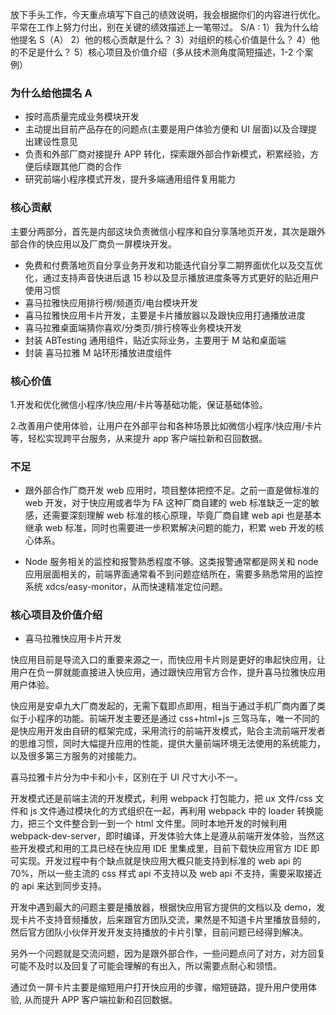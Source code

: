 放下手头工作，今天重点填写下自己的绩效说明，我会根据你们的内容进行优化。平常在工作上努力付出，别在关键的绩效描述上一笔带过。 S/A : 1）我为什么给他提名 S（A） 2）他的核心贡献是什么？ 3）对组织的核心价值是什么？ 4）他的不足是什么？ 5）核心项目及价值介绍（多从技术测角度简短描述，1-2 个案例）

### 为什么给他提名 A

- 按时高质量完成业务模块开发
- 主动提出目前产品存在的问题点(主要是用户体验方便和 UI 层面)以及合理提出建设性意见
- 负责和外部厂商对接提升 APP 转化，探索跟外部合作新模式，积累经验，方便后续跟其他厂商的合作
- 研究前端小程序模式开发，提升多端通用组件复用能力

### 核心贡献

主要分两部分，首先是内部这块负责微信小程序和自分享落地页开发，其次是跟外部合作的快应用以及厂商负一屏模块开发。

- 免费和付费落地页自分享业务开发和功能迭代自分享二期界面优化以及交互优化，通过支持声音快进后退 15 秒以及显示播放进度条等方式更好的贴近用户使用习惯
- 喜马拉雅快应用排行榜/频道页/电台模块开发
- 喜马拉雅快应用卡片开发，主要是卡片播放器以及跟快应用打通播放进度
- 喜马拉雅桌面端猜你喜欢/分类页/排行榜等业务模块开发
- 封装 ABTesting 通用组件，贴近实际业务，主要用于 M 站和桌面端
- 封装 喜马拉雅 M 站环形播放进度组件

### 核心价值

1.开发和优化微信小程序/快应用/卡片等基础功能，保证基础体验。

2.改善用户使用体验，让用户在外部平台和各种场景比如微信小程序/快应用/卡片等，轻松实现跨平台服务，从来提升 app 客户端拉新和召回数据。

### 不足

- 跟外部合作厂商开发 web 应用时，项目整体把控不足。之前一直是做标准的 web 开发，对于快应用或者华为 FA 这种厂商自建的 web 标准缺乏一定的敏感，还需要深刻理解 web 标准的核心原理，毕竟厂商自建 web api 也是基本继承 web 标准，同时也需要进一步积累解决问题的能力，积累 web 开发的核心体系。

- Node 服务相关的监控和报警熟悉程度不够。这类报警通常都是网关和 node 应用层面相关的，前端界面通常看不到问题症结所在，需要多熟悉常用的监控系统 xdcs/easy-monitor，从而快速精准定位问题。

### 核心项目及价值介绍

- 喜马拉雅快应用卡片开发

快应用目前是导流入口的重要来源之一，而快应用卡片则是更好的串起快应用，让用户在负一屏就能直接进入快应用，通过跟快应用官方合作，提升喜马拉雅快应用用户体验。

快应用是安卓九大厂商发起的，无需下载即点即用，相当于通过手机厂商内置了类似于小程序的功能。前端开发主要还是通过 css+html+js 三驾马车，唯一不同的是快应用开发由自研的框架完成，采用流行的前端开发模式，贴合主流前端开发者的思维习惯，同时大幅提升应用的性能，提供大量前端环境无法使用的系统能力，以及很多第三方服务的对接能力。

喜马拉雅卡片分为中卡和小卡，区别在于 UI 尺寸大小不一。

开发模式还是前端主流的开发模式，利用 webpack 打包能力，把 ux 文件/css 文件和 js 文件通过模块化的方式组织在一起，再利用 webpack 中的 loader 转换能力，把三个文件整合到一到一个 html 文件里。同时本地开发的时候利用 webpack-dev-server，即时编译，开发体验大体上是遵从前端开发体验，当然这些开发模式和用的工具已经在快应用 IDE 里集成里，目前下载快应用官方 IDE 即可实现。开发过程中有个缺点就是快应用大概只能支持到标准的 web api 的 70%，所以一些主流的 css 样式 api 不支持以及 web api 不支持，需要采取接近的 api 来达到同步支持。

开发中遇到最大的问题主要是播放器，根据快应用官方提供的文档以及 demo，发现卡片不支持音频播放，后来跟官方团队交流，果然是不知道卡片里播放音频的，然后官方团队小伙伴开发开发支持播放的卡片引擎，目前问题已经得到解决。

另外一个问题就是交流问题，因为是跟外部合作，一些问题点问了对方，对方回复可能不及时以及回复了可能会理解的有出入，所以需要点耐心和领悟。

通过负一屏卡片主要是缩短用户打开快应用的步骤，缩短链路，提升用户使用体验, 从而提升 APP 客户端拉新和召回数据。
